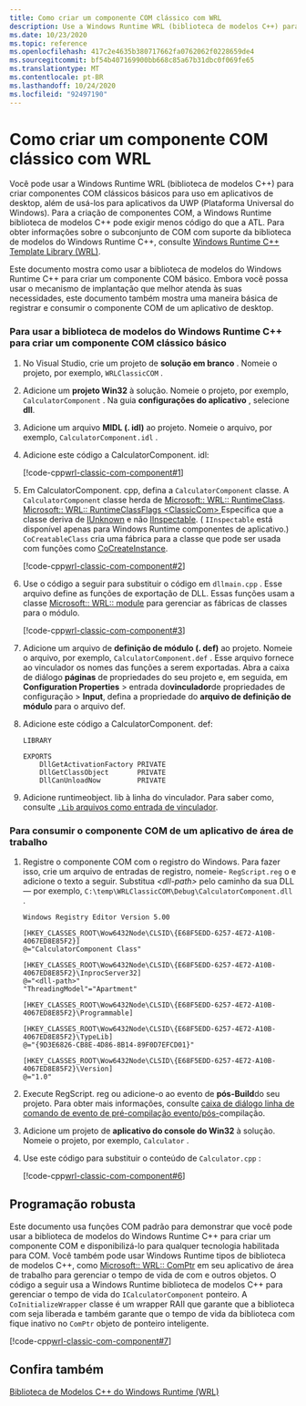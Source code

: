 ```yaml
---
title: Como criar um componente COM clássico com WRL
description: Use a Windows Runtime WRL (biblioteca de modelos C++) para criar componentes COM clássicos básicos para uso em aplicativos da área de trabalho.
ms.date: 10/23/2020
ms.topic: reference
ms.openlocfilehash: 417c2e4635b380717662fa0762062f0228659de4
ms.sourcegitcommit: bf54b407169900bb668c85a67b31dbc0f069fe65
ms.translationtype: MT
ms.contentlocale: pt-BR
ms.lasthandoff: 10/24/2020
ms.locfileid: "92497190"
---
```

# <a name="how-to-create-a-classic-com-component-using-wrl"></a>Como criar um componente COM clássico com WRL

Você pode usar a Windows Runtime WRL (biblioteca de modelos C++) para criar componentes COM clássicos básicos para uso em aplicativos de desktop, além de usá-los para aplicativos da UWP (Plataforma Universal do Windows). Para a criação de componentes COM, a Windows Runtime biblioteca de modelos C++ pode exigir menos código do que a ATL. Para obter informações sobre o subconjunto de COM com suporte da biblioteca de modelos do Windows Runtime C++, consulte [Windows Runtime C++ Template Library (WRL)](windows-runtime-cpp-template-library-wrl.md).

Este documento mostra como usar a biblioteca de modelos do Windows Runtime C++ para criar um componente COM básico. Embora você possa usar o mecanismo de implantação que melhor atenda às suas necessidades, este documento também mostra uma maneira básica de registrar e consumir o componente COM de um aplicativo de desktop.

### <a name="to-use-the-windows-runtime-c-template-library-to-create-a-basic-classic-com-component"></a>Para usar a biblioteca de modelos do Windows Runtime C++ para criar um componente COM clássico básico

1. No Visual Studio, crie um projeto de **solução em branco** . Nomeie o projeto, por exemplo, `WRLClassicCOM` .

2. Adicione um **projeto Win32** à solução. Nomeie o projeto, por exemplo, `CalculatorComponent` . Na guia **configurações do aplicativo** , selecione **dll**.

3. Adicione um arquivo **MIDL (. idl)** ao projeto. Nomeie o arquivo, por exemplo, `CalculatorComponent.idl` .

4. Adicione este código a CalculatorComponent. idl:

   [!code-cpp[wrl-classic-com-component#1](../codesnippet/CPP/how-to-create-a-classic-com-component-using-wrl_1.idl)]

5. Em CalculatorComponent. cpp, defina a `CalculatorComponent` classe. A `CalculatorComponent` classe herda de [Microsoft:: WRL:: RuntimeClass](runtimeclass-class.md). [Microsoft:: WRL:: RuntimeClassFlags \<ClassicCom> ](runtimeclassflags-structure.md) Especifica que a classe deriva de [IUnknown](/windows/win32/api/unknwn/nn-unknwn-iunknown) e não [IInspectable](/windows/win32/api/inspectable/nn-inspectable-iinspectable). ( `IInspectable` está disponível apenas para Windows Runtime componentes de aplicativo.) `CoCreatableClass` cria uma fábrica para a classe que pode ser usada com funções como [CoCreateInstance](/windows/win32/api/combaseapi/nf-combaseapi-cocreateinstance).

   [!code-cpp[wrl-classic-com-component#2](../codesnippet/CPP/how-to-create-a-classic-com-component-using-wrl_2.cpp)]

6. Use o código a seguir para substituir o código em `dllmain.cpp` . Esse arquivo define as funções de exportação de DLL. Essas funções usam a classe [Microsoft:: WRL:: module](module-class.md) para gerenciar as fábricas de classes para o módulo.

   [!code-cpp[wrl-classic-com-component#3](../codesnippet/CPP/how-to-create-a-classic-com-component-using-wrl_3.cpp)]

7. Adicione um arquivo de **definição de módulo (. def)** ao projeto. Nomeie o arquivo, por exemplo, `CalculatorComponent.def` . Esse arquivo fornece ao vinculador os nomes das funções a serem exportadas. Abra a caixa de diálogo **páginas** de propriedades do seu projeto e, em seguida, em **Configuration Properties**  >  entrada do**vinculador**de propriedades de configuração  >  **Input**, defina a propriedade do **arquivo de definição de módulo** para o arquivo def.

8. Adicione este código a CalculatorComponent. def:

    ```
    LIBRARY

    EXPORTS
        DllGetActivationFactory PRIVATE
        DllGetClassObject       PRIVATE
        DllCanUnloadNow         PRIVATE
    ```

9. Adicione runtimeobject. lib à linha do vinculador. Para saber como, consulte [ `.Lib` arquivos como entrada de vinculador](../../build/reference/dot-lib-files-as-linker-input.md).

### <a name="to-consume-the-com-component-from-a-desktop-app"></a>Para consumir o componente COM de um aplicativo de área de trabalho

1. Registre o componente COM com o registro do Windows. Para fazer isso, crie um arquivo de entradas de registro, nomeie- `RegScript.reg` o e adicione o texto a seguir. Substitua *\<dll-path>* pelo caminho da sua DLL — por exemplo, `C:\temp\WRLClassicCOM\Debug\CalculatorComponent.dll` .

    ```
    Windows Registry Editor Version 5.00

    [HKEY_CLASSES_ROOT\Wow6432Node\CLSID\{E68F5EDD-6257-4E72-A10B-4067ED8E85F2}]
    @="CalculatorComponent Class"

    [HKEY_CLASSES_ROOT\Wow6432Node\CLSID\{E68F5EDD-6257-4E72-A10B-4067ED8E85F2}\InprocServer32]
    @="<dll-path>"
    "ThreadingModel"="Apartment"

    [HKEY_CLASSES_ROOT\Wow6432Node\CLSID\{E68F5EDD-6257-4E72-A10B-4067ED8E85F2}\Programmable]

    [HKEY_CLASSES_ROOT\Wow6432Node\CLSID\{E68F5EDD-6257-4E72-A10B-4067ED8E85F2}\TypeLib]
    @="{9D3E6826-CB8E-4D86-8B14-89F0D7EFCD01}"

    [HKEY_CLASSES_ROOT\Wow6432Node\CLSID\{E68F5EDD-6257-4E72-A10B-4067ED8E85F2}\Version]
    @="1.0"
    ```

2. Execute RegScript. reg ou adicione-o ao evento de **pós-Build**do seu projeto. Para obter mais informações, consulte [caixa de diálogo linha de comando de evento de pré-compilação evento/pós-](/visualstudio/ide/reference/pre-build-event-post-build-event-command-line-dialog-box)compilação.

3. Adicione um projeto de **aplicativo do console do Win32** à solução. Nomeie o projeto, por exemplo, `Calculator` .

4. Use este código para substituir o conteúdo de `Calculator.cpp` :

   [!code-cpp[wrl-classic-com-component#6](../codesnippet/CPP/how-to-create-a-classic-com-component-using-wrl_6.cpp)]

## <a name="robust-programming"></a>Programação robusta

Este documento usa funções COM padrão para demonstrar que você pode usar a biblioteca de modelos do Windows Runtime C++ para criar um componente COM e disponibilizá-lo para qualquer tecnologia habilitada para COM. Você também pode usar Windows Runtime tipos de biblioteca de modelos C++, como [Microsoft:: WRL:: ComPtr](comptr-class.md) em seu aplicativo de área de trabalho para gerenciar o tempo de vida de com e outros objetos. O código a seguir usa a Windows Runtime biblioteca de modelos C++ para gerenciar o tempo de vida do `ICalculatorComponent` ponteiro. A `CoInitializeWrapper` classe é um wrapper RAII que garante que a biblioteca com seja liberada e também garante que o tempo de vida da biblioteca com fique inativo no `ComPtr` objeto de ponteiro inteligente.

[!code-cpp[wrl-classic-com-component#7](../codesnippet/CPP/how-to-create-a-classic-com-component-using-wrl_7.cpp)]

## <a name="see-also"></a>Confira também

[Biblioteca de Modelos C++ do Windows Runtime  (WRL)](windows-runtime-cpp-template-library-wrl.md)
